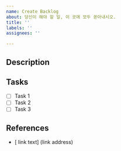 ```yaml
---
name: Create Backlog
about: 당신이 해야 할 일, 이 곳에 모두 쏟아내시오.
title: ''
labels: ''
assignees: ''

---
```


## Description
<!--
 당신이 할 일에 대한 설명을 꼭 작성해주세요.
 주의사항
 - 당신이 하지 않는다고 가정하고 설명할 것
 - 중학교 2학년이 이해할 정도로 상세히 설명할 것 
-->

## Tasks

- [ ] Task 1
- [ ] Task 2
- [ ] Task 3

## References

- [ link text] (link address)
